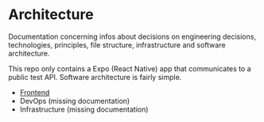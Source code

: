 # Architecture

Documentation concerning infos about decisions on engineering decisions, technologies, principles, file structure,
infrastructure and software architecture.

This repo only contains a Expo (React Native) app that communicates to a public test API. Software architecture is
fairly simple.

- [Frontend](frontend.md)
- DevOps (missing documentation)
- Infrastructure (missing documentation)
